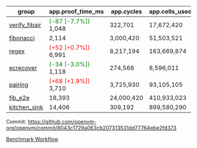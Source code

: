 | group | app.proof_time_ms | app.cycles | app.cells_used | leaf.proof_time_ms | leaf.cycles | leaf.cells_used |
| -- | -- | -- | -- | -- | -- | -- |
| [verify_fibair](https://github.com/openvm-org/openvm/blob/benchmark-results/benchmarks-pr/1911/verify_fibair-8043c1729a063cb207313531dd77764ebe2fd373.md) |<span style='color: green'>(-87 [-7.7%])</span> 1,048 |  322,701 |  17,672,420 |- | - | - |
| [fibonacci](https://github.com/openvm-org/openvm/blob/benchmark-results/benchmarks-pr/1911/fibonacci-8043c1729a063cb207313531dd77764ebe2fd373.md) | 2,114 |  3,000,420 |  51,503,521 | 3,064 |  1,248,078 |  70,626,232 |
| [regex](https://github.com/openvm-org/openvm/blob/benchmark-results/benchmarks-pr/1911/regex-8043c1729a063cb207313531dd77764ebe2fd373.md) |<span style='color: red'>(+52 [+0.7%])</span> 6,991 |  8,217,194 |  163,669,874 | 8,951 |  3,326,696 |  234,118,984 |
| [ecrecover](https://github.com/openvm-org/openvm/blob/benchmark-results/benchmarks-pr/1911/ecrecover-8043c1729a063cb207313531dd77764ebe2fd373.md) |<span style='color: green'>(-34 [-3.0%])</span> 1,118 |  274,568 |  8,596,011 | 9,803 |  2,934,852 |  246,666,784 |
| [pairing](https://github.com/openvm-org/openvm/blob/benchmark-results/benchmarks-pr/1911/pairing-8043c1729a063cb207313531dd77764ebe2fd373.md) |<span style='color: red'>(+68 [+1.9%])</span> 3,710 |  3,725,930 |  93,105,105 | 4,387 |  2,010,424 |  138,831,025 |
| [fib_e2e](https://github.com/openvm-org/openvm/blob/benchmark-results/benchmarks-pr/1911/fib_e2e-8043c1729a063cb207313531dd77764ebe2fd373.md) | 18,393 |  24,000,420 |  410,933,023 | 16,011 |  7,462,577 |  435,495,147 |
| [kitchen_sink](https://github.com/openvm-org/openvm/blob/benchmark-results/benchmarks-pr/1911/kitchen_sink-8043c1729a063cb207313531dd77764ebe2fd373.md) | 14,406 |  309,192 |  899,580,290 | 22,322 |  7,952,529 |  748,994,670 |


Commit: https://github.com/openvm-org/openvm/commit/8043c1729a063cb207313531dd77764ebe2fd373

[Benchmark Workflow](https://github.com/openvm-org/openvm/actions/runs/16576976411)
